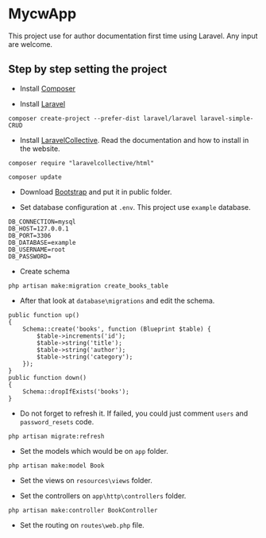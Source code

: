 # MycwApp

This project use for author documentation first time using Laravel. Any input are welcome.

## Step by step setting the project

- Install [Composer](https://getcomposer.org/download/)

- Install [Laravel](https://laravel.com/) 
````
composer create-project --prefer-dist laravel/laravel laravel-simple-CRUD
````

- Install [LaravelCollective](https://laravelcollective.com/). Read the documentation and how to install in the website.
````
composer require "laravelcollective/html"

composer update
````

- Download [Bootstrap](http://getbootstrap.com/docs/4.0/getting-started/download/) and put it in public folder.


- Set database configuration at `.env`. This project use `example` database.
````
DB_CONNECTION=mysql
DB_HOST=127.0.0.1
DB_PORT=3306
DB_DATABASE=example
DB_USERNAME=root
DB_PASSWORD=
````

- Create schema
````
php artisan make:migration create_books_table
````

- After that look at `database\migrations` and edit the schema.
````
public function up()
{
    Schema::create('books', function (Blueprint $table) {
        $table->increments('id');
        $table->string('title');
        $table->string('author');
        $table->string('category');
    });
}
public function down()
{
    Schema::dropIfExists('books');
}
````

- Do not forget to refresh it. If failed, you could just comment `users` and `password_resets` code.
````
php artisan migrate:refresh
````

- Set the models which would be on `app` folder.
````
php artisan make:model Book
````

- Set the views on `resources\views` folder.


- Set the controllers on `app\http\controllers` folder.
````
php artisan make:controller BookController
````

- Set the routing on `routes\web.php` file.
